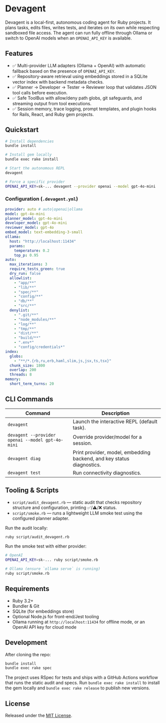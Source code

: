 # Devagent

Devagent is a local-first, autonomous coding agent for Ruby projects. It plans tasks, edits files, writes tests, and iterates on its own while respecting sandboxed file access. The agent can run fully offline through Ollama or switch to OpenAI models when an `OPENAI_API_KEY` is available.

## Features

- ✅ Multi-provider LLM adapters (Ollama + OpenAI) with automatic fallback based on the presence of `OPENAI_API_KEY`.
- ✅ Repository-aware retrieval using embeddings stored in a SQLite vector index with backend metadata checks.
- ✅ Planner → Developer → Tester → Reviewer loop that validates JSON tool calls before execution.
- ✅ Safe ToolBus with allow/deny path globs, git safeguards, and streaming output from tool executions.
- ✅ Session memory, trace logging, prompt templates, and plugin hooks for Rails, React, and Ruby gem projects.

## Quickstart

```bash
# Install dependencies
bundle install

# Install gem locally
bundle exec rake install

# Start the autonomous REPL
devagent

# Force a specific provider
OPENAI_API_KEY=sk-... devagent --provider openai --model gpt-4o-mini
```

### Configuration (`.devagent.yml`)

```yaml
provider: auto # auto|openai|ollama
model: gpt-4o-mini
planner_model: gpt-4o-mini
developer_model: gpt-4o-mini
reviewer_model: gpt-4o
embed_model: text-embedding-3-small
ollama:
  host: "http://localhost:11434"
  params:
    temperature: 0.2
    top_p: 0.95
auto:
  max_iterations: 3
  require_tests_green: true
  dry_run: false
  allowlist:
    - "app/**"
    - "lib/**"
    - "spec/**"
    - "config/**"
    - "db/**"
    - "src/**"
  denylist:
    - ".git/**"
    - "node_modules/**"
    - "log/**"
    - "tmp/**"
    - "dist/**"
    - "build/**"
    - ".env*"
    - "config/credentials*"
index:
  globs:
    - "**/*.{rb,ru,erb,haml,slim,js,jsx,ts,tsx}"
  chunk_size: 1800
  overlap: 200
  threads: 8
memory:
  short_term_turns: 20
```

## CLI Commands

| Command                                          | Description                                                           |
| ------------------------------------------------ | --------------------------------------------------------------------- |
| `devagent`                                       | Launch the interactive REPL (default task).                           |
| `devagent --provider openai --model gpt-4o-mini` | Override provider/model for a session.                                |
| `devagent diag`                                  | Print provider, model, embedding backend, and key status diagnostics. |
| `devagent test`                                  | Run connectivity diagnostics.                                         |

## Tooling & Scripts

- `script/audit_devagent.rb` — static audit that checks repository structure and configuration, printing ✅/⚠️/❌ status.
- `script/smoke.rb` — runs a lightweight LLM smoke test using the configured planner adapter.

Run the audit locally:

```bash
ruby script/audit_devagent.rb
```

Run the smoke test with either provider:

```bash
# OpenAI
OPENAI_API_KEY=sk-... ruby script/smoke.rb

# Ollama (ensure `ollama serve` is running)
ruby script/smoke.rb
```

## Requirements

- Ruby 3.2+
- Bundler & Git
- SQLite (for embeddings store)
- Optional Node.js for front-end/Jest tooling
- Ollama running at `http://localhost:11434` for offline mode, or an OpenAI API key for cloud mode

## Development

After cloning the repo:

```bash
bundle install
bundle exec rake spec
```

The project uses RSpec for tests and ships with a GitHub Actions workflow that runs the static audit and specs. Run `bundle exec rake install` to install the gem locally and `bundle exec rake release` to publish new versions.

## License

Released under the [MIT License](LICENSE.txt).
